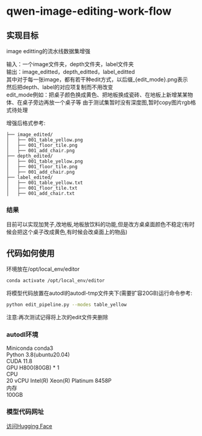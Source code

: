 # qwen-image-editing-work-flow
## 实现目标
image editting的流水线数据集增强  

输入：一个image文件夹，depth文件夹，label文件夹   
输出：image_editted，depth_editted，label_editted   
其中对于每一张image，都有若干种edit方式，以后缀_{edit_mode}.png表示   
然后把depth、label的对应项复制而不用改变  
edit_mode例如：把桌子颜色换成黄色、把地板换成瓷砖、在地板上新增某某物体、在桌子旁边再放一个桌子等
由于测试集暂时没有深度图,暂时copy图片rgb格式待处理

增强后格式参考:  
```
├── image_edited/
│   ├── 001_table_yellow.png
│   ├── 001_floor_tile.png
│   ├── 001_add_chair.png
├── depth_edited/
│   ├── 001_table_yellow.png
│   ├── 001_floor_tile.png
│   ├── 001_add_chair.png
├── label_edited/
│   ├── 001_table_yellow.txt
│   ├── 001_floor_tile.txt
│   ├── 001_add_chair.txt
```

### 结果
目前可以实现加凳子,改地板,地板放饮料的功能,但是改方桌桌面颜色不稳定(有时候会把这个桌子改成黄色,有时候会改桌面上的物品)

## 代码如何使用
环境放在/opt/local_env/editor  
```bash
conda activate /opt/local_env/editor
```
将模型代码放置在autodl的autodl-tmp文件夹下(需要扩容20GB)运行命令参考:  
```bash
python edit_pipeline.py --modes table_yellow
```
注意:再次测试记得将上次的edit文件夹删除

### autodl环境
Miniconda    conda3  
Python       3.8(ubuntu20.04)  
CUDA         11.8  
GPU          H800(80GB) * 1  
CPU  
20 vCPU Intel(R) Xeon(R) Platinum 8458P  
内存  
100GB  

### 模型代码网址
[访问Hugging Face](https://huggingface.co/xunjun123/qwen-image-editing-work-flow)
